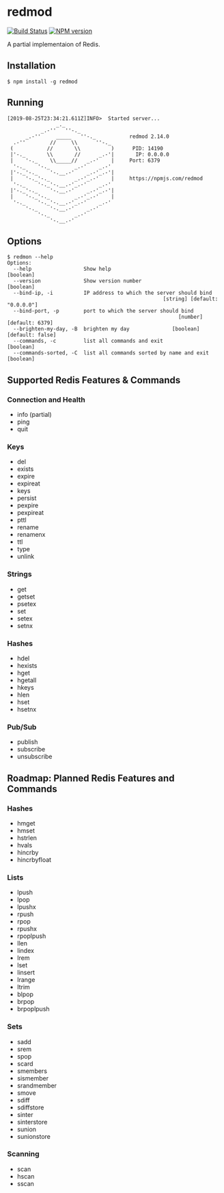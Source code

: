 # redmod

[![Build Status][travis-image]][travis-url]
[![NPM version][npm-image]][npm-url]

A partial implementaion of Redis.

## Installation

```shell
$ npm install -g redmod
```

## Running

```shell
[2019-08-25T23:34:21.611Z]INFO>  Started server...
                _._
           _.-''   ''-._
      _.-''     _____   ''-._           redmod 2.14.0
  .-''        //     \\      ''-._
 (           //       \\          )      PID: 14190
 |'-._       \\       //      _.-'|       IP: 0.0.0.0
 |    '-._    \\_____//   _.-'    |     Port: 6379
  '-._    '-._        _.-'    _.-'
 |'-._'-._    '-.__.-'    _.-'_.-'|
 |    '-._'-._        _.-'_.-'    |     https://npmjs.com/redmod
  '-._    '-._'-.__.-'_.-'    _.-'
 |'-._'-._    '-.__.-'    _.-'_.-'|
 |    '-._'-._        _.-'_.-'    |
  '-._    '-._'-.__.-'_.-'    _.-'
      '-._    '-.__.-'    _.-'
          '-._        _.-'
              '-.__.-'
```

## Options

```shell
$ redmon --help
Options:
  --help                 Show help                                     [boolean]
  --version              Show version number                           [boolean]
  --bind-ip, -i          IP address to which the server should bind
                                                   [string] [default: "0.0.0.0"]
  --bind-port, -p        port to which the server should bind
                                                        [number] [default: 6379]
  --brighten-my-day, -B  brighten my day              [boolean] [default: false]
  --commands, -c         list all commands and exit                    [boolean]
  --commands-sorted, -C  list all commands sorted by name and exit     [boolean]
```

## Supported Redis Features & Commands

### Connection and Health
- info (partial)
- ping
- quit

### Keys
- del
- exists
- expire
- expireat
- keys
- persist
- pexpire
- pexpireat
- pttl
- rename
- renamenx
- ttl
- type
- unlink

### Strings
- get
- getset
- psetex
- set
- setex
- setnx

### Hashes
- hdel
- hexists
- hget
- hgetall
- hkeys
- hlen
- hset
- hsetnx

### Pub/Sub
- publish
- subscribe
- unsubscribe

## Roadmap: Planned Redis Features and Commands

### Hashes
- hmget
- hmset
- hstrlen
- hvals
- hincrby
- hincrbyfloat

### Lists
- lpush
- lpop
- lpushx
- rpush
- rpop
- rpushx
- rpoplpush
- llen
- lindex
- lrem
- lset
- linsert
- lrange
- ltrim
- blpop
- brpop
- brpoplpush

### Sets
- sadd
- srem
- spop
- scard 
- smembers
- sismember
- srandmember
- smove
- sdiff
- sdiffstore
- sinter
- sinterstore
- sunion
- sunionstore

### Scanning
- scan
- hscan
- sscan

[travis-url]: https://travis-ci.org/joeledwards/redmod
[travis-image]: https://img.shields.io/travis/joeledwards/redmod/master.svg
[npm-url]: https://www.npmjs.com/package/redmod
[npm-image]: https://img.shields.io/npm/v/redmod.svg
